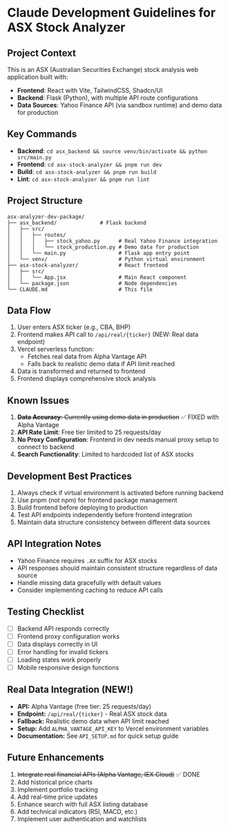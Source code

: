 # Claude Development Guidelines for ASX Stock Analyzer

## Project Context
This is an ASX (Australian Securities Exchange) stock analysis web application built with:
- **Frontend**: React with Vite, TailwindCSS, Shadcn/UI
- **Backend**: Flask (Python), with multiple API route configurations
- **Data Sources**: Yahoo Finance API (via sandbox runtime) and demo data for production

## Key Commands
- **Backend**: `cd asx_backend && source venv/bin/activate && python src/main.py`
- **Frontend**: `cd asx-stock-analyzer && pnpm run dev`
- **Build**: `cd asx-stock-analyzer && pnpm run build`
- **Lint**: `cd asx-stock-analyzer && pnpm run lint`

## Project Structure
```
asx-analyzer-dev-package/
├── asx_backend/              # Flask backend
│   ├── src/
│   │   ├── routes/
│   │   │   ├── stock_yahoo.py      # Real Yahoo Finance integration
│   │   │   └── stock_production.py # Demo data for production
│   │   └── main.py                 # Flask app entry point
│   └── venv/                       # Python virtual environment
├── asx-stock-analyzer/             # React frontend
│   ├── src/
│   │   └── App.jsx                 # Main React component
│   └── package.json                # Node dependencies
└── CLAUDE.md                       # This file
```

## Data Flow
1. User enters ASX ticker (e.g., CBA, BHP)
2. Frontend makes API call to `/api/real/{ticker}` (NEW: Real data endpoint)
3. Vercel serverless function:
   - Fetches real data from Alpha Vantage API
   - Falls back to realistic demo data if API limit reached
4. Data is transformed and returned to frontend
5. Frontend displays comprehensive stock analysis

## Known Issues
1. ~~**Data Accuracy**: Currently using demo data in production~~ ✅ FIXED with Alpha Vantage
2. **API Rate Limit**: Free tier limited to 25 requests/day
3. **No Proxy Configuration**: Frontend in dev needs manual proxy setup to connect to backend
4. **Search Functionality**: Limited to hardcoded list of ASX stocks

## Development Best Practices
1. Always check if virtual environment is activated before running backend
2. Use pnpm (not npm) for frontend package management
3. Build frontend before deploying to production
4. Test API endpoints independently before frontend integration
5. Maintain data structure consistency between different data sources

## API Integration Notes
- Yahoo Finance requires `.AX` suffix for ASX stocks
- API responses should maintain consistent structure regardless of data source
- Handle missing data gracefully with default values
- Consider implementing caching to reduce API calls

## Testing Checklist
- [ ] Backend API responds correctly
- [ ] Frontend proxy configuration works
- [ ] Data displays correctly in UI
- [ ] Error handling for invalid tickers
- [ ] Loading states work properly
- [ ] Mobile responsive design functions

## Real Data Integration (NEW!)
- **API:** Alpha Vantage (free tier: 25 requests/day)
- **Endpoint:** `/api/real/{ticker}` - Real ASX stock data
- **Fallback:** Realistic demo data when API limit reached
- **Setup:** Add `ALPHA_VANTAGE_API_KEY` to Vercel environment variables
- **Documentation:** See `API_SETUP.md` for quick setup guide

## Future Enhancements
1. ~~Integrate real financial APIs (Alpha Vantage, IEX Cloud)~~ ✅ DONE
2. Add historical price charts
3. Implement portfolio tracking
4. Add real-time price updates
5. Enhance search with full ASX listing database
6. Add technical indicators (RSI, MACD, etc.)
7. Implement user authentication and watchlists